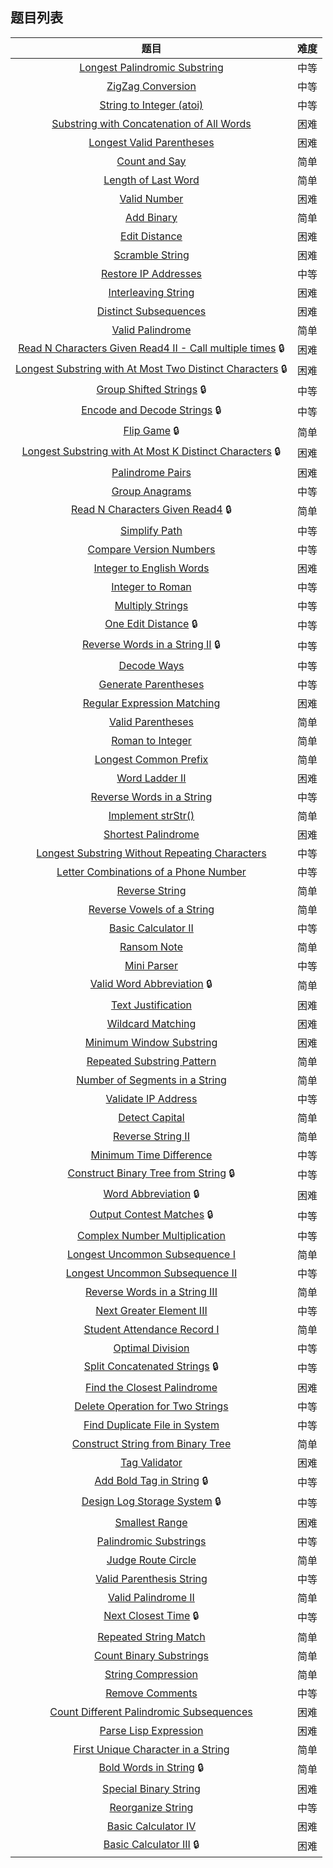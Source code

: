 ## 题目列表  
| 题目 | 难度 |  
|:---:|:---:|  
| [Longest Palindromic Substring](longest-palindromic-substring/question.md) | 中等 |   
| [ZigZag Conversion](zigzag-conversion/question.md) | 中等 |   
| [String to Integer (atoi)](string-to-integer-atoi/question.md) | 中等 |   
| [Substring with Concatenation of All Words](substring-with-concatenation-of-all-words/question.md) | 困难 |   
| [Longest Valid Parentheses](longest-valid-parentheses/question.md) | 困难 |   
| [Count and Say](count-and-say/question.md) | 简单 |   
| [Length of Last Word](length-of-last-word/question.md) | 简单 |   
| [Valid Number](valid-number/question.md) | 困难 |   
| [Add Binary](add-binary/question.md) | 简单 |   
| [Edit Distance](edit-distance/question.md) | 困难 |   
| [Scramble String](scramble-string/question.md) | 困难 |   
| [Restore IP Addresses](restore-ip-addresses/question.md) | 中等 |   
| [Interleaving String](interleaving-string/question.md) | 困难 |   
| [Distinct Subsequences](distinct-subsequences/question.md) | 困难 |   
| [Valid Palindrome](valid-palindrome/question.md) | 简单 |   
| [Read N Characters Given Read4 II - Call multiple times](read-n-characters-given-read4-ii-call-multiple-times/question.md) :lock: | 困难 |   
| [Longest Substring with At Most Two Distinct Characters](longest-substring-with-at-most-two-distinct-characters/question.md) :lock: | 困难 |   
| [Group Shifted Strings](group-shifted-strings/question.md) :lock: | 中等 |   
| [Encode and Decode Strings](encode-and-decode-strings/question.md) :lock: | 中等 |   
| [Flip Game](flip-game/question.md) :lock: | 简单 |   
| [Longest Substring with At Most K Distinct Characters](longest-substring-with-at-most-k-distinct-characters/question.md) :lock: | 困难 |   
| [Palindrome Pairs](palindrome-pairs/question.md) | 困难 |   
| [Group Anagrams](group-anagrams/question.md) | 中等 |   
| [Read N Characters Given Read4](read-n-characters-given-read4/question.md) :lock: | 简单 |   
| [Simplify Path](simplify-path/question.md) | 中等 |   
| [Compare Version Numbers](compare-version-numbers/question.md) | 中等 |   
| [Integer to English Words](integer-to-english-words/question.md) | 困难 |   
| [Integer to Roman](integer-to-roman/question.md) | 中等 |   
| [Multiply Strings](multiply-strings/question.md) | 中等 |   
| [One Edit Distance](one-edit-distance/question.md) :lock: | 中等 |   
| [Reverse Words in a String II](reverse-words-in-a-string-ii/question.md) :lock: | 中等 |   
| [Decode Ways](decode-ways/question.md) | 中等 |   
| [Generate Parentheses](generate-parentheses/question.md) | 中等 |   
| [Regular Expression Matching](regular-expression-matching/question.md) | 困难 |   
| [Valid Parentheses](valid-parentheses/question.md) | 简单 |   
| [Roman to Integer](roman-to-integer/question.md) | 简单 |   
| [Longest Common Prefix](longest-common-prefix/question.md) | 简单 |   
| [Word Ladder II](word-ladder-ii/question.md) | 困难 |   
| [Reverse Words in a String](reverse-words-in-a-string/question.md) | 中等 |   
| [Implement strStr()](implement-strstr/question.md) | 简单 |   
| [Shortest Palindrome](shortest-palindrome/question.md) | 困难 |   
| [Longest Substring Without Repeating Characters](longest-substring-without-repeating-characters/question.md) | 中等 |   
| [Letter Combinations of a Phone Number](letter-combinations-of-a-phone-number/question.md) | 中等 |   
| [Reverse String](reverse-string/question.md) | 简单 |   
| [Reverse Vowels of a String](reverse-vowels-of-a-string/question.md) | 简单 |   
| [Basic Calculator II](basic-calculator-ii/question.md) | 中等 |   
| [Ransom Note](ransom-note/question.md) | 简单 |   
| [Mini Parser](mini-parser/question.md) | 中等 |   
| [Valid Word Abbreviation](valid-word-abbreviation/question.md) :lock: | 简单 |   
| [Text Justification](text-justification/question.md) | 困难 |   
| [Wildcard Matching](wildcard-matching/question.md) | 困难 |   
| [Minimum Window Substring](minimum-window-substring/question.md) | 困难 |   
| [Repeated Substring Pattern](repeated-substring-pattern/question.md) | 简单 |   
| [Number of Segments in a String](number-of-segments-in-a-string/question.md) | 简单 |   
| [Validate IP Address](validate-ip-address/question.md) | 中等 |   
| [Detect Capital](detect-capital/question.md) | 简单 |   
| [Reverse String II](reverse-string-ii/question.md) | 简单 |   
| [Minimum Time Difference](minimum-time-difference/question.md) | 中等 |   
| [Construct Binary Tree from String](construct-binary-tree-from-string/question.md) :lock: | 中等 |   
| [Word Abbreviation](word-abbreviation/question.md) :lock: | 困难 |   
| [Output Contest Matches](output-contest-matches/question.md) :lock: | 中等 |   
| [Complex Number Multiplication](complex-number-multiplication/question.md) | 中等 |   
| [Longest Uncommon Subsequence I ](longest-uncommon-subsequence-i/question.md) | 简单 |   
| [Longest Uncommon Subsequence II](longest-uncommon-subsequence-ii/question.md) | 中等 |   
| [Reverse Words in a String III](reverse-words-in-a-string-iii/question.md) | 简单 |   
| [Next Greater Element III](next-greater-element-iii/question.md) | 中等 |   
| [Student Attendance Record I](student-attendance-record-i/question.md) | 简单 |   
| [Optimal Division](optimal-division/question.md) | 中等 |   
| [Split Concatenated Strings](split-concatenated-strings/question.md) :lock: | 中等 |   
| [Find the Closest Palindrome](find-the-closest-palindrome/question.md) | 困难 |   
| [Delete Operation for Two Strings](delete-operation-for-two-strings/question.md) | 中等 |   
| [Find Duplicate File in System](find-duplicate-file-in-system/question.md) | 中等 |   
| [Construct String from Binary Tree](construct-string-from-binary-tree/question.md) | 简单 |   
| [Tag Validator](tag-validator/question.md) | 困难 |   
| [Add Bold Tag in String](add-bold-tag-in-string/question.md) :lock: | 中等 |   
| [Design Log Storage System](design-log-storage-system/question.md) :lock: | 中等 |   
| [Smallest Range](smallest-range/question.md) | 困难 |   
| [Palindromic Substrings](palindromic-substrings/question.md) | 中等 |   
| [Judge Route Circle](judge-route-circle/question.md) | 简单 |   
| [Valid Parenthesis String](valid-parenthesis-string/question.md) | 中等 |   
| [Valid Palindrome II](valid-palindrome-ii/question.md) | 简单 |   
| [Next Closest Time](next-closest-time/question.md) :lock: | 中等 |   
| [Repeated String Match](repeated-string-match/question.md) | 简单 |   
| [Count Binary Substrings](count-binary-substrings/question.md) | 简单 |   
| [String Compression](string-compression/question.md) | 简单 |   
| [Remove Comments](remove-comments/question.md) | 中等 |   
| [Count Different Palindromic Subsequences](count-different-palindromic-subsequences/question.md) | 困难 |   
| [Parse Lisp Expression](parse-lisp-expression/question.md) | 困难 |   
| [First Unique Character in a String](first-unique-character-in-a-string/question.md) | 简单 |   
| [Bold Words in String](bold-words-in-string/question.md) :lock: | 简单 |   
| [Special Binary String](special-binary-string/question.md) | 困难 |   
| [Reorganize String](reorganize-string/question.md) | 中等 |   
| [Basic Calculator IV](basic-calculator-iv/question.md) | 困难 |   
| [Basic Calculator III](basic-calculator-iii/question.md) :lock: | 困难 |   
